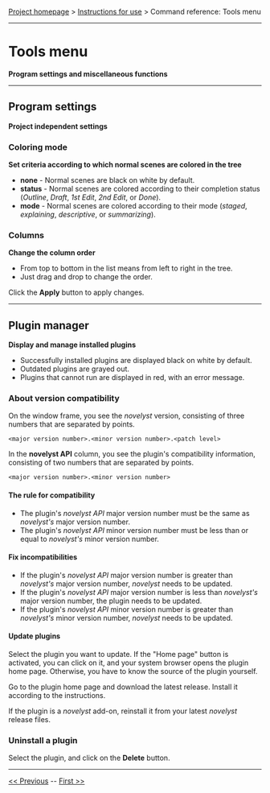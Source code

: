 [Project homepage](../index) > [Instructions for use](../usage) > Command reference: Tools menu

--- 

# Tools menu 

**Program settings and miscellaneous functions**

--- 

## Program settings

**Project independent settings**

### Coloring mode

**Set criteria according to which normal scenes are colored in the tree**

- **none** - Normal scenes are black on white by default.
- **status** - Normal scenes are colored according to their completion status (*Outline*, *Draft*, *1st Edit*, *2nd Edit*, or *Done*).
- **mode** - Normal scenes are colored according to their mode (*staged*, *explaining*, *descriptive*, or *summarizing*). 

### Columns

**Change the column order**

- From top to bottom in the list means from left to right in the tree.
- Just drag and drop to change the order.

Click the **Apply** button to apply changes.

---

## Plugin manager

**Display and manage installed plugins**

- Successfully installed plugins are displayed black on white by default.
- Outdated plugins are grayed out.
- Plugins that cannot run are displayed in red, with an error message.

### About version compatibility

On the window frame, you see the *novelyst* version, consisting of three numbers that are separated by points.

`<major version number>.<minor version number>.<patch level>`

In the **novelyst API** column, you see the plugin's compatibility information, consisting of two numbers that are separated by points.

`<major version number>.<minor version number>`

#### The rule for compatibility 

- The plugin's *novelyst API* major version number must be the same as *novelyst's* major version number. 
- The plugin's *novelyst API* minor version number must be less than or equal to *novelyst's* minor version number.

#### Fix incompatibilities

- If the plugin's *novelyst API* major version number is greater than *novelyst's* major version number, *novelyst* needs to be updated.
- If the plugin's *novelyst API* major version number is less than *novelyst's* major version number, the plugin needs to be updated.
- If the plugin's *novelyst API* minor version number is greater than *novelyst's* minor version number, *novelyst* needs to be updated.

#### Update plugins

Select the plugin you want to update. If the "Home page" button is activated, you can click on it, and your system browser opens the plugin home page. Otherwise, you have to know the source of the plugin yourself. 

Go to the plugin home page and download the latest release. Install it according to the instructions. 

If the plugin is a *novelyst* add-on, reinstall it from your latest *novelyst* release files.

### Uninstall a plugin

Select the plugin, and click on the **Delete** button. 

---

[<< Previous](export_menu) -- [First >>](file_menu)